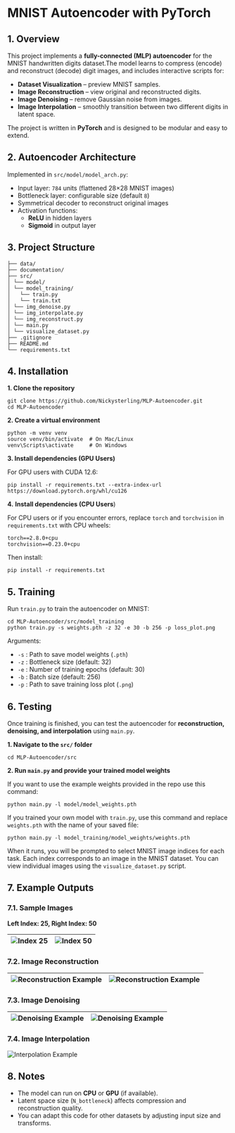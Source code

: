 # MNIST Autoencoder with PyTorch

## 1. Overview

This project implements a **fully-connected (MLP) autoencoder** for the MNIST handwritten digits dataset.The model learns to compress (encode) and reconstruct (decode) digit images, and includes interactive scripts for:

- **Dataset Visualization** – preview MNIST samples.
- **Image Reconstruction** – view original and reconstructed digits.
- **Image Denoising** – remove Gaussian noise from images.
- **Image Interpolation** – smoothly transition between two different digits in latent space.

The project is written in **PyTorch** and is designed to be modular and easy to extend.

## 2. Autoencoder Architecture

Implemented in `src/model/model_arch.py`:

- Input layer: `784` units (flattened 28×28 MNIST images)
- Bottleneck layer: configurable size (default `8`)
- Symmetrical decoder to reconstruct original images
- Activation functions:
  - **ReLU** in hidden layers
  - **Sigmoid** in output layer

## 3. Project Structure

```
├── data/
├── documentation/
├── src/
│ └── model/
│ └── model_training/
│   └── train.py
│   └── train.txt
│ └── img_denoise.py
│ └── img_interpolate.py
│ └── img_reconstruct.py
│ └── main.py
│ └── visualize_dataset.py
├── .gitignore
├── README.md
└── requirements.txt
```

## 4. Installation

**1. Clone the repository**

```
git clone https://github.com/Nickysterling/MLP-Autoencoder.git
cd MLP-Autoencoder
```

**2. Create a virtual environment**

```
python -m venv venv
source venv/bin/activate  # On Mac/Linux
venv\Scripts\activate     # On Windows
```

**3. Install dependencies (GPU Users)**

For GPU users with CUDA 12.6:

```
pip install -r requirements.txt --extra-index-url https://download.pytorch.org/whl/cu126
```

**4.** **Install dependencies (CPU Users**)

For CPU users or if you encounter errors, replace `torch` and `torchvision` in `requirements.txt` with CPU wheels:

```
torch==2.8.0+cpu
torchvision==0.23.0+cpu
```

Then install:

```
pip install -r requirements.txt
```

## 5. Training

Run `train.py` to train the autoencoder on MNIST:

```
cd MLP-Autoencoder/src/model_training
python train.py -s weights.pth -z 32 -e 30 -b 256 -p loss_plot.png
```

Arguments:

* `-s` : Path to save model weights (`.pth`)
* `-z` : Bottleneck size (default: 32)
* `-e` : Number of training epochs (default: 30)
* `-b` : Batch size (default: 256)
* `-p` : Path to save training loss plot (`.png`)

## 6. Testing

Once training is finished, you can test the autoencoder for **reconstruction, denoising, and interpolation** using `main.py`.

**1. Navigate to the `src/` folder**

```
cd MLP-Autoencoder/src
```

**2. Run `main.py` and provide your trained model weights**

If you want to use the example weights provided in the repo use this command:

```
python main.py -l model/model_weights.pth
```

If you trained your own model with `train.py`, use this command and replace `weights.pth` with the name of your saved file:

```
python main.py -l model_training/model_weights/weights.pth
```

When it runs, you will be prompted to select MNIST image indices for each task. Each index corresponds to an image in the MNIST dataset. You can view individual images using the `visualize_dataset.py` script.

## 7. Example Outputs

### 7.1. Sample Images

**Left Index: 25, Right Index: 50**

| ![Index 25](https://github.com/Nickysterling/mlp_autoencoder/blob/main/documentation/img/idx_25.png?raw=true "Index 25") | ![Index 50](https://github.com/Nickysterling/mlp_autoencoder/blob/main/documentation/img/idx_50.png?raw=true "Index 50") |
| ------------------------------------------------------------------------------------------------------------------- | ------------------------------------------------------------------------------------------------------------------- |

### 7.2. Image Reconstruction

| ![Reconstruction Example](https://github.com/Nickysterling/mlp_autoencoder/blob/main/documentation/img/idx_25_reconstructed.png?raw=true "Index 25 Reconstruction") | ![Reconstruction Example](https://github.com/Nickysterling/mlp_autoencoder/blob/main/documentation/img/idx_50_reconstructed.png?raw=true "Index 50 Reconstruction") |
| -------------------------------------------------------------------------------------------------------------------------------------------------------------- | -------------------------------------------------------------------------------------------------------------------------------------------------------------- |

### 7.3. Image Denoising

| ![Denoising Example](https://github.com/Nickysterling/mlp_autoencoder/blob/main/documentation/img/idx_25_denoise.png?raw=true "Index 25 Denoising") | ![Denoising Example](https://github.com/Nickysterling/mlp_autoencoder/blob/main/documentation/img/idx_50_denoise.png?raw=true "Index 50 Denoising") |
| ---------------------------------------------------------------------------------------------------------------------------------------------- | ---------------------------------------------------------------------------------------------------------------------------------------------- |

### 7.4. Image Interpolation

![Interpolation Example](https://github.com/Nickysterling/mlp_autoencoder/blob/main/documentation/img/interpolate.png?raw=true "Interpolation")

## 8. Notes

* The model can run on **CPU** or **GPU** (if available).
* Latent space size (`N_bottleneck`) affects compression and reconstruction quality.
* You can adapt this code for other datasets by adjusting input size and transforms.
